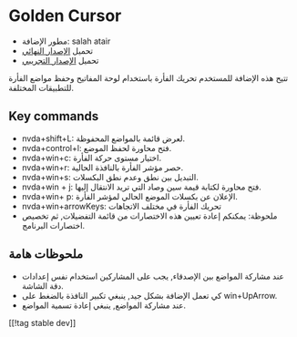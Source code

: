 # Golden Cursor #

* مطور الإضافة: salah atair
* تحميل [الإصدار النهائي][1]
* تحميل [الإصدار التجريبي][2]

تتيح هذه الإضافة للمستخدم تحريك الفأرة باستخدام لوحة المفاتيح وحفظ مواضع
الفأرة للتطبيقات المختلفة.

## Key commands

* nvda+shift+L: لعرض قائمة بالمواضع المحفوظة.
* nvda+control+l: فتح محاورة لحفظ الموضع.
* nvda+win+c: اختيار مستوى حركة الفأرة.
* nvda+win+r: حصر مؤشر الفأرة بالنافذة الحالية.
* nvda+win+s: التبديل بين نطق وعدم نطق البكسلات.
* nvda+win + j: فتح محاورة لكتابة قيمة سين وصاد التي تريد الانتقال إليها.
* nvda+win+ p: الإعلان عن بكسلات الموضع الحالي لمؤشر الفأرة.
* nvda+win+arrowKeys: تحريك الفأرة في مختلف الاتجاهات
* ملحوظة: يمكنكم إعادة تعيين هذه الاختصارات من قائمة التفضيلات, ثم تخصيص
  اختصارات البرنامج.

## ملحوظات هامة

* عند مشاركة المواضع بين الإصدقاء, يجب على المشاركين استخدام نفس إعدادات دقة
  الشاشة.
* كي تعمل الإضافة بشكل جيد, ينبغي تكبير النافذة بالضغط على win+UpArrow.
* عند مشاركة المواضع, ينبغي إعادة تسمية المواضع.

[[!tag stable dev]]

[1]: https://addons.nvda-project.org/files/get.php?file=gc

[2]: https://addons.nvda-project.org/files/get.php?file=gc-dev
